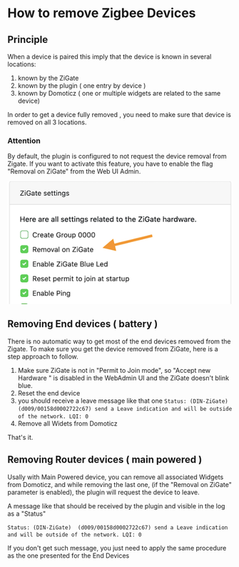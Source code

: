 # How to remove Zigbee Devices


## Principle

When a device is paired this imply that the device is known in several locations:

1. known by the ZiGate
1. known by the plugin ( one entry by device )
1. known by Domoticz ( one or multiple widgets are related to the same device)

In order to get a device fully removed , you need to make sure that device is removed on all 3 locations.

### Attention

By default, the plugin is configured to not request the device removal from Zigate. If you want to activate this feature, you have to enable the flag "Removal on ZiGate" from the Web UI Admin.

![Removal On Zigate](../Images/EraseDeviceOnZigate.png)

## Removing End devices ( battery )

There is no automatic way to get most of the end devices removed from the Zigate.  To make sure you get the device removed from ZiGate, here is a step approach to follow.

1. Make sure ZiGate is not in "Permit to Join mode", so "Accept new Hardware " is disabled in the WebAdmin UI and the ZiGate doesn't blink blue.
1. Reset the end device
1. you should receive a leave message like that one `Status: (DIN-ZiGate)  (d009/00158d0002722c67) send a Leave indication and will be outside of the network. LQI: 0`
1. Remove all Widets from Domoticz

That's it.


## Removing Router devices ( main powered )

Usally with Main Powered device, you can remove all associated Widgets from Domoticz, and while removing the last one, (if the "Removal on ZiGate" parameter is enabled), the plugin will request the device to leave.


A message like that should be received by the plugin and visible in the log as a "Status"

```
Status: (DIN-ZiGate)  (d009/00158d0002722c67) send a Leave indication and will be outside of the network. LQI: 0
```

If you don't get such message, you just need to apply the same procedure as the one presented for the End Devices
